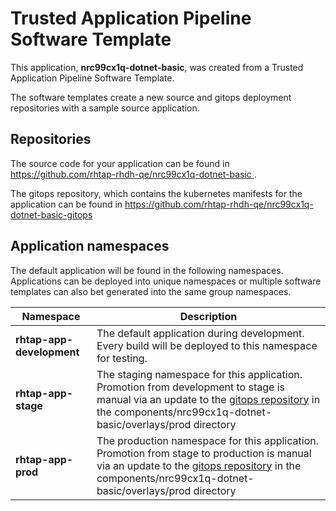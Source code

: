 # Trusted Application Pipeline Software Template

This application, **nrc99cx1q-dotnet-basic**, was created from a Trusted Application Pipeline Software Template.

The software templates create a new source and gitops deployment repositories with a sample source application. 

## Repositories

The source code for your application can be found in [https://github.com/rhtap-rhdh-qe/nrc99cx1q-dotnet-basic ](https://github.com/rhtap-rhdh-qe/nrc99cx1q-dotnet-basic ).
 
The gitops repository, which contains the kubernetes manifests for the application can be found in 
[https://github.com/rhtap-rhdh-qe/nrc99cx1q-dotnet-basic-gitops ](https://github.com/rhtap-rhdh-qe/nrc99cx1q-dotnet-basic-gitops ) 

## Application namespaces 

The default application will be found in the following namespaces. Applications can be deployed into unique namespaces or multiple software templates can also bet generated into the same group namespaces.  

|  Namespace   |  Description   |  
| -------- | -------- |   
| **rhtap-app-development** | The default application during development. Every build will be deployed to this namespace for testing. | 
| **rhtap-app-stage** | The staging namespace for this application. Promotion from development to stage is manual via an update to the [gitops repository](https://github.com/rhtap-rhdh-qe/nrc99cx1q-dotnet-basic-gitops ) in the components/nrc99cx1q-dotnet-basic/overlays/prod directory |  
| **rhtap-app-prod** | The production namespace for this application. Promotion from stage to production is manual via an update to the [gitops repository](https://github.com/rhtap-rhdh-qe/nrc99cx1q-dotnet-basic-gitops ) in the components/nrc99cx1q-dotnet-basic/overlays/prod directory | 